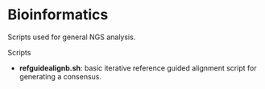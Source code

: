 # Bioinformatics
Scripts used for general NGS analysis.

Scripts
- **refguidealignb.sh**: basic iterative reference guided alignment script for generating a consensus.
